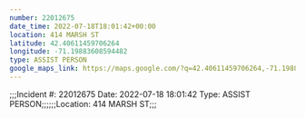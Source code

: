 ```yaml
---
number: 22012675
date_time: 2022-07-18T18:01:42+00:00
location: 414 MARSH ST
latitude: 42.40611459706264
longitude: -71.19883608594482
type: ASSIST PERSON
google_maps_link: https://maps.google.com/?q=42.40611459706264,-71.19883608594482
---
```


;;;Incident #: 22012675  Date: 2022-07-18 18:01:42   Type: ASSIST PERSON;;;;;;Location: 414 MARSH ST;;;
